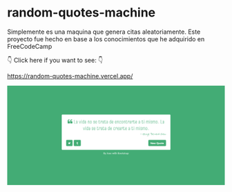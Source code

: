 # random-quotes-machine

Simplemente es una maquina que genera citas aleatoriamente. Este proyecto fue hecho en base a los conocimientos que he adquirido en FreeCodeCamp

👇 Click here if you want to see: 👇

https://random-quotes-machine.vercel.app/

![Alt text](/dist/design/preview.png "Preview")
